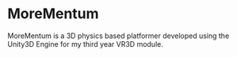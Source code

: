 # MoreMentum
MoreMentum is a 3D physics based platformer developed using the Unity3D Engine for my third year VR3D module.
